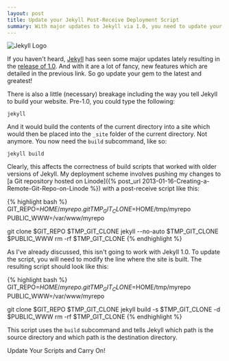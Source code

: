 ```yaml
---
layout: post
title: Update your Jekyll Post-Receive Deployment Script
summary: With major updates to Jekyll via 1.0, you need to update your deployment scripts as well
---
```


![Jekyll Logo](http://i.imgur.com/byN5s0x.png)

If you haven't heard, [Jekyll](http://jekyllrb.com) has seen some major
updates lately resulting in the
[release of 1.0](http://blog.parkermoore.de/2013/05/06/jekyll-1-dot-0-released/).
And with it are a lot of fancy, new features which are detailed in the
previous link. So go update your gem to the latest and greatest!

There is also a little (necessary) breakage including the way you tell
Jekyll to build your website. Pre-1.0, you could type the following:

    jekyll

And it would build the contents of the current directory into a site which would
then be placed into the `_site` folder of the current directory. Not anymore.
You now need the `build` subcommand, like so:

    jekyll build

Clearly, this affects the correctness of build scripts that worked with
older versions of Jekyll. My deployment scheme involves pushing my changes
to [a Git repository hosted on
Linode]({% post_url 2013-01-16-Creating-a-Remote-Git-Repo-on-Linode %}) with
a post-receive script like this:

{% highlight bash %}
GIT_REPO=$HOME/myrepo.git
TMP_GIT_CLONE=$HOME/tmp/myrepo
PUBLIC_WWW=/var/www/myrepo

git clone $GIT_REPO $TMP_GIT_CLONE
jekyll --no-auto $TMP_GIT_CLONE $PUBLIC_WWW
rm -rf $TMP_GIT_CLONE
{% endhighlight %}

As I've already discussed, this isn't going to work with Jekyll 1.0. To
update the script, you will need to modify the line where the site is built.
The resulting script should look like this:

{% highlight bash %}
GIT_REPO=$HOME/myrepo.git
TMP_GIT_CLONE=$HOME/tmp/myrepo
PUBLIC_WWW=/var/www/myrepo

git clone $GIT_REPO $TMP_GIT_CLONE
jekyll build -s $TMP_GIT_CLONE -d $PUBLIC_WWW
rm -rf $TMP_GIT_CLONE
{% endhighlight %}

This script uses the `build` subcommand and tells Jekyll which path is the
source directory and which path is the destination directory.

Update Your Scripts and Carry On!
